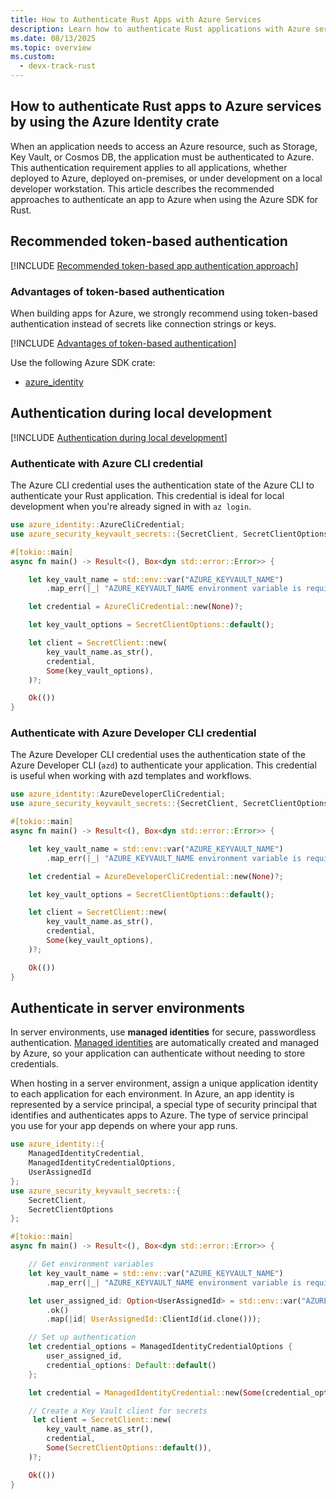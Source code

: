 ```yaml
---
title: How to Authenticate Rust Apps with Azure Services
description: Learn how to authenticate Rust applications with Azure services using the Azure Identity crate. Includes code examples for local development and server environments with managed identities.
ms.date: 08/13/2025
ms.topic: overview
ms.custom:
  - devx-track-rust
---
```


## How to authenticate Rust apps to Azure services by using the Azure Identity crate

When an application needs to access an Azure resource, such as Storage, Key Vault, or Cosmos DB, the application must be authenticated to Azure. This authentication requirement applies to all applications, whether deployed to Azure, deployed on-premises, or under development on a local developer workstation. This article describes the recommended approaches to authenticate an app to Azure when using the Azure SDK for Rust.

## Recommended token-based authentication

[!INCLUDE [Recommended token-based app authentication approach](<../../../includes/authentication/overview-recommend-authentication-rust.md>)]

### Advantages of token-based authentication

When building apps for Azure, we strongly recommend using token-based authentication instead of secrets like connection strings or keys.

[!INCLUDE [Advantages of token-based authentication](<../../../includes/authentication/overview-advantages.md>)]

Use the following Azure SDK crate: 

* [azure_identity](https://crates.io/crates/azure_identity)

## Authentication during local development

[!INCLUDE [Authentication during local development](<../../../includes/authentication/overview-local-environments.md>)]


### Authenticate with Azure CLI credential

The Azure CLI credential uses the authentication state of the Azure CLI to authenticate your Rust application. This credential is ideal for local development when you're already signed in with `az login`.

```rust
use azure_identity::AzureCliCredential;
use azure_security_keyvault_secrets::{SecretClient, SecretClientOptions};

#[tokio::main]
async fn main() -> Result<(), Box<dyn std::error::Error>> {

    let key_vault_name = std::env::var("AZURE_KEYVAULT_NAME")
        .map_err(|_| "AZURE_KEYVAULT_NAME environment variable is required")?;

    let credential = AzureCliCredential::new(None)?;

    let key_vault_options = SecretClientOptions::default();

    let client = SecretClient::new(
        key_vault_name.as_str(),
        credential,
        Some(key_vault_options),
    )?;

    Ok(())
}
```

### Authenticate with Azure Developer CLI credential

The Azure Developer CLI credential uses the authentication state of the Azure Developer CLI (`azd`) to authenticate your application. This credential is useful when working with azd templates and workflows.

```rust
use azure_identity::AzureDeveloperCliCredential;
use azure_security_keyvault_secrets::{SecretClient, SecretClientOptions};

#[tokio::main]
async fn main() -> Result<(), Box<dyn std::error::Error>> {

    let key_vault_name = std::env::var("AZURE_KEYVAULT_NAME")
        .map_err(|_| "AZURE_KEYVAULT_NAME environment variable is required")?;

    let credential = AzureDeveloperCliCredential::new(None)?;

    let key_vault_options = SecretClientOptions::default();

    let client = SecretClient::new(
        key_vault_name.as_str(),
        credential,
        Some(key_vault_options),
    )?;

    Ok(())
}
```

## Authenticate in server environments

In server environments, use **managed identities** for secure, passwordless authentication. [Managed identities](/entra/identity/managed-identities-azure-resources/overview) are automatically created and managed by Azure, so your application can authenticate without needing to store credentials.

When hosting in a server environment, assign a unique application identity to each application for each environment. In Azure, an app identity is represented by a service principal, a special type of security principal that identifies and authenticates apps to Azure. The type of service principal you use for your app depends on where your app runs.

```rust
use azure_identity::{
    ManagedIdentityCredential,
    ManagedIdentityCredentialOptions,
    UserAssignedId
};
use azure_security_keyvault_secrets::{
    SecretClient, 
    SecretClientOptions
};

#[tokio::main]
async fn main() -> Result<(), Box<dyn std::error::Error>> {

    // Get environment variables
    let key_vault_name = std::env::var("AZURE_KEYVAULT_NAME")
        .map_err(|_| "AZURE_KEYVAULT_NAME environment variable is required")?;

    let user_assigned_id: Option<UserAssignedId> = std::env::var("AZURE_USER_ASSIGNED_IDENTITY")
        .ok()
        .map(|id| UserAssignedId::ClientId(id.clone()));

    // Set up authentication 
    let credential_options = ManagedIdentityCredentialOptions {
        user_assigned_id,
        credential_options: Default::default()
    };

    let credential = ManagedIdentityCredential::new(Some(credential_options))?;

    // Create a Key Vault client for secrets
     let client = SecretClient::new(
        key_vault_name.as_str(),
        credential,
        Some(SecretClientOptions::default()),
    )?;

    Ok(())
}
```